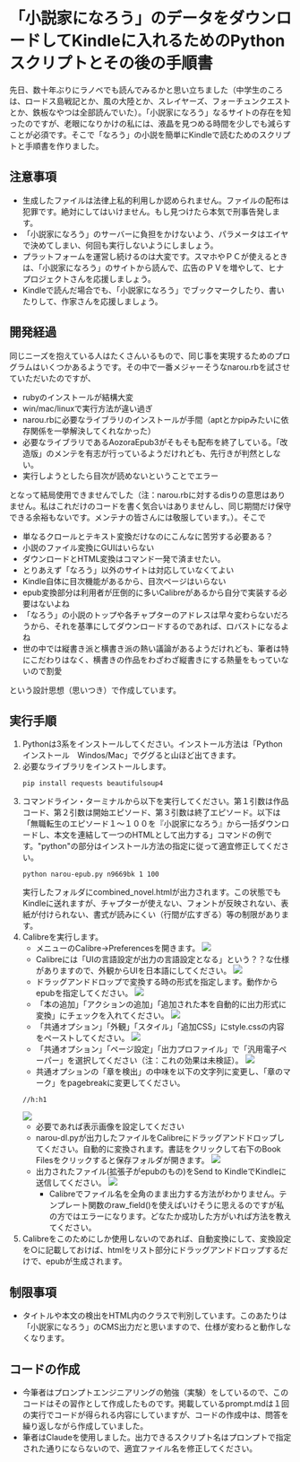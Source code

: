 # 「小説家になろう」のデータをダウンロードしてKindleに入れるためのPythonスクリプトとその後の手順書

先日、数十年ぶりにラノベでも読んでみるかと思い立ちました（中学生のころは、ロードス島戦記とか、風の大陸とか、スレイヤーズ、フォーチュンクエストとか、鉄板なやつは全部読んでいた）。「小説家になろう」なるサイトの存在を知ったのですが、老眼になりかけの私には、液晶を見つめる時間を少しでも減らすことが必須です。そこで「なろう」の小説を簡単にKindleで読むためのスクリプトと手順書を作りました。

## 注意事項
* 生成したファイルは法律上私的利用しか認められません。ファイルの配布は犯罪です。絶対にしてはいけません。もし見つけたら本気で刑事告発します。
* 「小説家になろう」のサーバーに負担をかけないよう、パラメータはエイヤで決めてしまい、何回も実行しないようにしましょう。
* プラットフォームを運営し続けるのは大変です。スマホやＰＣが使えるときは、「小説家になろう」のサイトから読んで、広告のＰＶを増やして、ヒナプロジェクトさんを応援しましょう。
* Kindleで読んだ場合でも、「小説家になろう」でブックマークしたり、書いたりして、作家さんを応援しましょう。

## 開発経過
同じニーズを抱えている人はたくさんいるもので、同じ事を実現するためのプログラムはいくつかあるようです。その中で一番メジャーそうなnarou.rbを試させていただいたのですが、
* rubyのインストールが結構大変
* win/mac/linuxで実行方法が違い過ぎ
* narou.rbに必要なライブラリのインストールが手間（aptとかpipみたいに依存関係を一挙解決してくれなかった）
* 必要なライブラリであるAozoraEpub3がそもそも配布を終了している。「改造版」のメンテを有志が行っているようだけれども、先行きが判然としない。
* 実行しようとしたら目次が読めないということでエラー

となって結局使用できませんでした（注：narou.rbに対するdisりの意思はありません。私はこれだけのコードを書く気合いはありませんし、同じ期間だけ保守できる余裕もないです。メンテナの皆さんには敬服しています。）。そこで
* 単なるクロールとテキスト変換だけなのにこんなに苦労する必要ある？
* 小説のファイル変換にGUIはいらない
* ダウンロードとHTML変換はコマンド一発で済ませたい。
* とりあえず「なろう」以外のサイトは対応していなくてよい
* Kindle自体に目次機能があるから、目次ページはいらない
* epub変換部分は利用者が圧倒的に多いCalibreがあるから自分で実装する必要はないよね
* 「なろう」の小説のトップや各チャプターのアドレスは早々変わらないだろうから、それを基準にしてダウンロードするのであれば、ロバストになるよね
* 世の中では縦書き派と横書き派の熱い議論があるようだけれども、筆者は特にこだわりはなく、横書きの作品をわざわざ縦書きにする熱量をもっていないので割愛

という設計思想（思いつき）で作成しています。

## 実行手順
1. Pythonは3系をインストールしてください。インストール方法は「Python インストール　Windos/Mac」でググると山ほど出てきます。
1. 必要なライブラリをインストールします。
	```
	pip install requests beautifulsoup4
	```
1. コマンドライン・ターミナルから以下を実行してください。第１引数は作品コード、第２引数は開始エピソード、第３引数は終了エピソード。以下は「無職転生のエピソード１〜１００を『小説家になろう』から一括ダウンロードし、本文を連結して一つのHTMLとして出力する」コマンドの例です。"python"の部分はインストール方法の指定に従って適宜修正してください。
	```
	python narou-epub.py n9669bk 1 100
	```
	実行したフォルダにcombined_novel.htmlが出力されます。この状態でもKindleに送れますが、チャプターが使えない、フォントが反映されない、表紙が付けられない、書式が読みにくい（行間が広すぎる）等の制限があります。
1. Calibreを実行します。
	* メニューのCalibre->Preferencesを開きます。
	![](images/calibre-japanese.png)
	* Calibreには「UIの言語設定が出力の言語設定となる」という？？な仕様がありますので、外観からUIを日本語にしてください。
	![](images/calibre-japanese.png)
	* ドラッグアンドドロップで変換する時の形式を指定します。動作からepubを指定してください。
	![](images/calibre-behavior.png)
	* 「本の追加」「アクションの追加」「追加された本を自動的に出力形式に変換」にチェックを入れてください。
	![](images/calibre-add-book.png)
	* 「共通オプション」「外観」「スタイル」「追加CSS」にstyle.cssの内容をペーストしてください。
	![](images/calibre-style.png)
	* 「共通オプション」「ページ設定」「出力プロファイル」で「汎用電子ペーパー」を選択してください（注：これの効果は未検証）。
	![](images/calibre-common-options-page.png)
	* 共通オプションの「章を検出」の中味を以下の文字列に変更し、「章のマーク」をpagebreakに変更してください。
	```
	//h:h1
	```
	![](images/calibre-common-options-structure.png)
	* 必要であれば表示画像を設定してください
	* narou-dl.pyが出力したファイルをCalibreにドラッグアンドドロップしてください。自動的に変換されます。書誌をクリックして右下のBook Filesをクリックすると保存フォルダが開きます。
	![](images/calibre-book-files.png)
	* 出力されたファイル(拡張子がepubのもの)をSend to KindleでKindleに送信してください。
	![](images/calibre-book-folder.png)
		* Calibreでファイル名を全角のまま出力する方法がわかりません。テンプレート関数のraw_field()を使えばいけそうに思えるのですが私の方ではエラーになります。どなたか成功した方がいれば方法を教えてください。
1. Calibreをこのためにしか使用しないのであれば、自動変換にして、変換設定を○に記載しておけば、htmlをリスト部分にドラッグアンドドロップするだけで、epubが生成されます。
## 制限事項
* タイトルや本文の検出をHTML内のクラスで判別しています。このあたりは「小説家になろう」のCMS出力だと思いますので、仕様が変わると動作しなくなります。

## コードの作成
* 今筆者はプロンプトエンジニアリングの勉強（実験）をしているので、このコードはその習作として作成したものです。掲載しているprompt.mdは１回の実行でコードが得られる内容にしていますが、コードの作成中は、問答を繰り返しながら作成していました。
* 筆者はClaudeを使用しました。出力できるスクリプト名はプロンプトで指定された通りにならないので、適宜ファイル名を修正してください。

